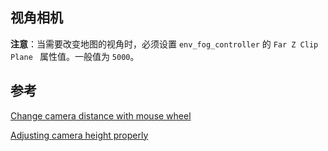 ## 视角相机



**注意**：当需要改变地图的视角时，必须设置 `env_fog_controller` 的 `Far Z Clip Plane ` 属性值。一般值为 `5000`。



## 参考

[Change camera distance with mouse wheel](https://moddota.com/forums/discussion/2493/change-camera-distance-with-mouse-wheel)

[Adjusting camera height properly](https://moddota.com/forums/discussion/2211/adjusting-camera-height-properly)

